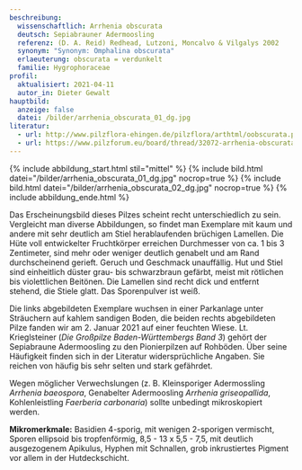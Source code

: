 ```yaml
---
beschreibung:
  wissenschaftlich: Arrhenia obscurata
  deutsch: Sepiabrauner Adermoosling
  referenz: (D. A. Reid) Redhead, Lutzoni, Moncalvo & Vilgalys 2002
  synonym: "Synonym: Omphalina obscurata"
  erlaeuterung: obscurata = verdunkelt
  familie: Hygrophoraceae
profil:
  aktualisiert: 2021-04-11
  autor_in: Dieter Gewalt
hauptbild:
  anzeige: false
  datei: /bilder/arrhenia_obscurata_01_dg.jpg
literatur:
  - url: http://www.pilzflora-ehingen.de/pilzflora/arthtml/oobscurata.php
  - url: https://www.pilzforum.eu/board/thread/32072-arrhenia-obscurata-sepiabrauner-nabeling/
---
```

{% include abbildung_start.html stil="mittel" %}
{% include bild.html datei="/bilder/arrhenia_obscurata_01_dg.jpg" nocrop=true %}
{% include bild.html datei="/bilder/arrhenia_obscurata_02_dg.jpg" nocrop=true %}
{% include abbildung_ende.html %}

Das Erscheinungsbild dieses Pilzes scheint recht unterschiedlich zu sein. Vergleicht man diverse Abbildungen, so findet man Exemplare mit kaum und andere mit sehr deutlich am Stiel herablaufenden brüchigen Lamellen. Die Hüte voll entwickelter Fruchtkörper erreichen Durchmesser von ca. 1 bis 3 Zentimeter, sind mehr oder weniger deutlich genabelt und am Rand durchscheinend gerieft. Geruch und Geschmack unauffällig. Hut und Stiel sind einheitlich düster grau- bis schwarzbraun gefärbt, meist mit rötlichen bis violettlichen Beitönen. Die Lamellen sind recht dick und entfernt stehend, die Stiele glatt. Das Sporenpulver ist weiß.

Die links abgebildeten Exemplare wuchsen in einer Parkanlage unter Sträuchern auf kahlem sandigen Boden, die beiden rechts abgebildeten Pilze fanden wir am 2. Januar 2021 auf einer feuchten Wiese. Lt. Krieglsteiner (*Die Großpilze Baden-Württembergs Band 3*) gehört der Sepiabraune Adermoosling zu den Pionierpilzen auf Rohböden. Über seine Häufigkeit finden sich in der Literatur widersprüchliche Angaben. Sie reichen von häufig bis sehr selten und stark gefährdet.

Wegen möglicher Verwechslungen (z. B. Kleinsporiger Adermossling *Arrhenia baeospora*, Genabelter Adermoosling *Arrhenia griseopallida*, Kohlenleistling *Faerberia carbonaria*) sollte unbedingt mikroskopiert werden. 

**Mikromerkmale:** Basidien 4-sporig, mit wenigen 2-sporigen vermischt, Sporen ellipsoid bis tropfenförmig, 8,5 - 13 x 5,5 - 7,5, mit deutlich ausgezogenem Apikulus, Hyphen mit Schnallen, grob inkrustiertes Pigment vor allem in der Hutdeckschicht.